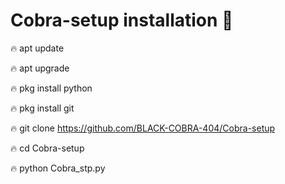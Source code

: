 # Cobra-setup installation 🔰

🔥 apt update 

🔥 apt upgrade

🔥 pkg install python

🔥 pkg install git

🔥 git clone https://github.com/BLACK-COBRA-404/Cobra-setup

🔥 cd Cobra-setup

🔥 python Cobra_stp.py
